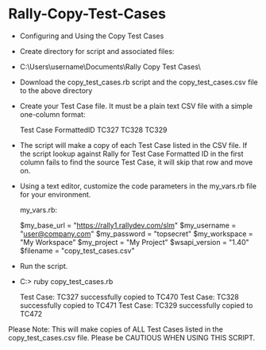 Rally-Copy-Test-Cases
=====================

- Configuring and Using the Copy Test Cases

- Create directory for script and associated files:

- C:\Users\username\Documents\Rally Copy Test Cases\ 

- Download the copy_test_cases.rb script and the copy_test_cases.csv file to the above directory
 

- Create your Test Case file. It must be a plain text CSV file with a simple one-column format:

	Test Case FormattedID
	TC327
	TC328
	TC329

- The script will make a copy of each Test Case listed in the CSV file. If the script lookup against Rally for Test Case Formatted ID in the first column fails to find the source Test Case, it will skip that row and move on.

- Using a text editor, customize the code parameters in the my_vars.rb file for your environment.
 
	my_vars.rb:
	
	$my_base_url                     = "https://rally1.rallydev.com/slm"
	$my_username                     = "user@company.com"
	$my_password                     = "topsecret"
	$my_workspace                    = "My Workspace"
	$my_project                      = "My Project"
	$wsapi_version                   = "1.40"
	$filename                        = "copy_test_cases.csv"


- Run the script. 
- C:\> ruby copy_test_cases.rb

	Test Case: TC327 successfully copied to TC470
	Test Case: TC328 successfully copied to TC471
	Test Case: TC329 successfully copied to TC472

Please Note: This will make copies of ALL Test Cases listed in the copy_test_cases.csv file. Please be CAUTIOUS WHEN USING THIS SCRIPT.
